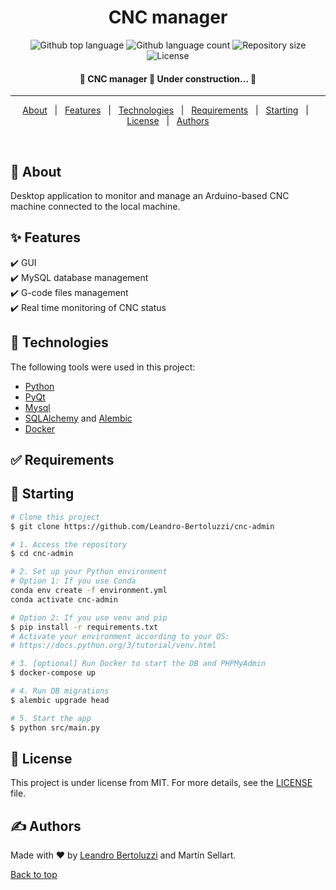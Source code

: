 <h1 align="center">CNC manager</h1>

<p align="center">
  <img alt="Github top language" src="https://img.shields.io/github/languages/top/Leandro-Bertoluzzi/cnc-admin?color=56BEB8">

  <img alt="Github language count" src="https://img.shields.io/github/languages/count/Leandro-Bertoluzzi/cnc-admin?color=56BEB8">

  <img alt="Repository size" src="https://img.shields.io/github/repo-size/Leandro-Bertoluzzi/cnc-admin?color=56BEB8">

  <img alt="License" src="https://img.shields.io/github/license/Leandro-Bertoluzzi/cnc-admin?color=56BEB8">
</p>

<!-- Status -->

<h4 align="center"> 
	🚧 CNC manager 🚀 Under construction...  🚧
</h4> 

<hr>

<p align="center">
  <a href="#dart-about">About</a> &#xa0; | &#xa0; 
  <a href="#sparkles-features">Features</a> &#xa0; | &#xa0;
  <a href="#rocket-technologies">Technologies</a> &#xa0; | &#xa0;
  <a href="#white_check_mark-requirements">Requirements</a> &#xa0; | &#xa0;
  <a href="#checkered_flag-starting">Starting</a> &#xa0; | &#xa0;
  <a href="#memo-license">License</a> &#xa0; | &#xa0;
  <a href="https://github.com/Leandro-Bertoluzzi" target="_blank">Authors</a>
</p>

<br>

## :dart: About ##

Desktop application to monitor and manage an Arduino-based CNC machine connected to the local machine.

## :sparkles: Features ##

:heavy_check_mark: GUI\
:heavy_check_mark: MySQL database management\
:heavy_check_mark: G-code files management\
:heavy_check_mark: Real time monitoring of CNC status

## :rocket: Technologies ##

The following tools were used in this project:

- [Python](https://www.python.org/)
- [PyQt](https://wiki.python.org/moin/PyQt)
- [Mysql](https://www.mysql.com/)
- [SQLAlchemy](https://www.sqlalchemy.org/) and [Alembic](https://alembic.sqlalchemy.org/en/latest/)
- [Docker](https://www.docker.com/)

## :white_check_mark: Requirements ##

## :checkered_flag: Starting ##

```bash
# Clone this project
$ git clone https://github.com/Leandro-Bertoluzzi/cnc-admin

# 1. Access the repository
$ cd cnc-admin

# 2. Set up your Python environment
# Option 1: If you use Conda
conda env create -f environment.yml
conda activate cnc-admin

# Option 2: If you use venv and pip
$ pip install -r requirements.txt
# Activate your environment according to your OS:
# https://docs.python.org/3/tutorial/venv.html

# 3. [optional] Run Docker to start the DB and PHPMyAdmin
$ docker-compose up

# 4. Run DB migrations
$ alembic upgrade head

# 5. Start the app
$ python src/main.py
```

## :memo: License ##

This project is under license from MIT. For more details, see the [LICENSE](LICENSE.md) file.

## :writing_hand: Authors ##

Made with :heart: by <a href="https://github.com/Leandro-Bertoluzzi" target="_blank">Leandro Bertoluzzi</a> and Martín Sellart.

<a href="#top">Back to top</a>
